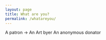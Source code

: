 ```yaml
---
layout: page
title: What are you?
permalink: /whatareyou/
---
```

<div class="page">
  <a href:"/patrons">A patron -></a>
  <a href:"/artbyers">An Art byer</a>
  <a href:"/anons">An anonymous donator</a>
  <a></a>

</div>

